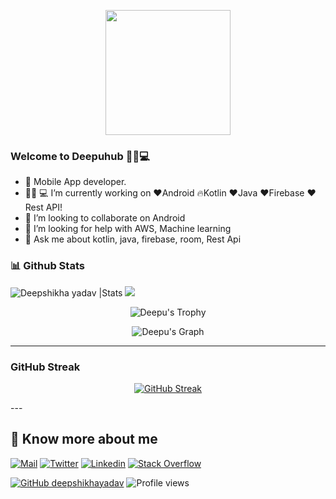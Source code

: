 
<p align="center">

  <img src="https://image.myanimelist.net/ui/0YNGMBN7CXMEk-P9BspU4WlXmBe_SGHSnNvwDnnlOFXgoK141ZQMZGqHOwW4COUaA-H7pn7b82XhWJ6H9RN-JR2r3Ga0y_Dm6qoNuOy4HQ_5pyojYSBxN_X8qJc9uVFAVlTXjzR6-iPXyJGc-YQoGztwdaIpDG-mFRbYMwZlW_Q" height="200" />
</p>

### Welcome to Deepuhub 👩‍💻💻

- 📱 Mobile App developer.
- 👩🏻‍ 💻 I’m currently working on ❤️Android 🔥Kotlin ❤️Java ❤️Firebase ❤️Rest API!
- 👯 I’m looking to collaborate on Android
- 🤔 I’m looking for help with AWS, Machine learning
- 💬 Ask me about kotlin, java, firebase, room, Rest Api

### 📊 Github Stats
 <span align="center">
<img src="https://github-readme-stats.vercel.app/api?username=deepshikhayadav&count_private=true&show_icons=true&theme=highcontrast&include_all_commits=true" alt="Deepshikha yadav |Stats" />
    <img src="https://github-readme-stats.vercel.app/api/top-langs/?username=deepshikhayadav&theme=dracula&layout=compact)](https://github.com/deepshikhayadav/github-readme-stats"/>
  
![Deepu's Trophy](https://github-profile-trophy.vercel.app/?username=deepshikhayadav&theme=dracula&column=4&no-frame=true)

![Deepu's Graph](https://activity-graph.herokuapp.com/graph?username=deepshikhayadav&area=true&hide_border=true&theme=dracula)

 
  </span>
  
---

### GitHub Streak
<div align="center">
  
  [![GitHub Streak](https://github-readme-streak-stats.herokuapp.com/?user=deepshikhayadav&theme=dark)](https://git.io/streak-stats)
  
  </div>
---
  
  ## 🔗 Know more about me 
[![Mail](https://img.shields.io/badge/-Say%20Hi!-black?style=for-the-badge&logo=gmail)](mailto:deepshikhayadav2000@gmail.com)
[![Twitter](https://img.shields.io/badge/-Twitter-black?style=for-the-badge&logo=twitter)](https://twitter.com/Deepshi83711299)
[![Linkedin](https://img.shields.io/badge/-LinkedIn-black?style=for-the-badge&logo=Linkedin)](https://www.linkedin.com/in/deepshikha-yadav-27-10/)
[![Stack Overflow](https://img.shields.io/badge/-StackOverflow-black?style=for-the-badge&logo=StackOverflow)](https://stackoverflow.com/users/12636730/deepshikha-yadav?tab=topactivity)


[![GitHub deepshikhayadav](https://img.shields.io/github/followers/deepshikhayadav?label=follow&style=social)](https://github.com/deepshikhayadav)
![Profile views](https://gpvc.arturio.dev/deepshikhayadav)  
